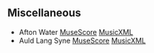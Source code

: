 ## Miscellaneous

- Afton Water [MuseScore](./afton_water.mscz) [MusicXML](./afton_water.mxl)
- Auld Lang Syne [MuseScore](./auld_lang_syne.mscz) [MusicXML](./auld_lang_syne.mxl)
